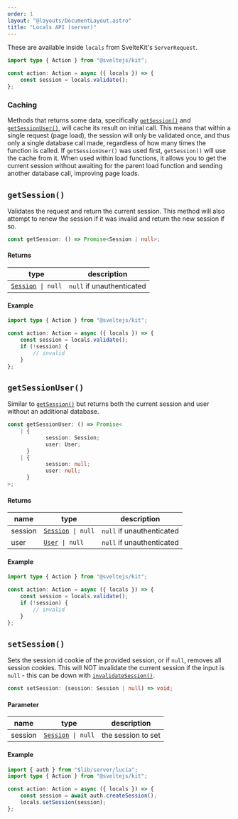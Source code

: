 ```yaml
---
order: 1
layout: "@layouts/DocumentLayout.astro"
title: "Locals API (server)"
---
```


These are available inside `locals` from SvelteKit's `ServerRequest`.

```ts
import type { Action } from "@sveltejs/kit";

const action: Action = async ({ locals }) => {
	const session = locals.validate();
};
```

### Caching

Methods that returns some data, specifically [`getSession()`](/sveltekit/api-reference/locals-api#getsession) and [`getSessionUser()`](/sveltekit/api-reference/locals-api#getsessionuser), will cache its result on initial call. This means that within a single request (page load), the session will only be validated once, and thus only a single database call made, regardless of how many times the function is called. If `getSessionUser()` was used first, `getSession()` will use the cache from it. When used within load functions, it allows you to get the current session without awaiting for the parent load function and sending another database call, improving page loads.

## `getSession()`

Validates the request and return the current session. This method will also attempt to renew the session if it was invalid and return the new session if so.

```ts
const getSession: () => Promise<Session | null>;
```

#### Returns

| type                                                        | description               |
| ----------------------------------------------------------- | ------------------------- |
| [`Session`](/reference/types/lucia-types#session)` \| null` | `null` if unauthenticated |

#### Example

```ts
import type { Action } from "@sveltejs/kit";

const action: Action = async ({ locals }) => {
	const session = locals.validate();
	if (!session) {
		// invalid
	}
};
```

## `getSessionUser()`

Similar to [`getSession()`](/sveltekit/api-reference/locals-api#getsession) but returns both the current session and user without an additional database.

```ts
const getSessionUser: () => Promise<
	| {
			session: Session;
			user: User;
	  }
	| {
			session: null;
			user: null;
	  }
>;
```

#### Returns

| name    | type                                                        | description               |
| ------- | ----------------------------------------------------------- | ------------------------- |
| session | [`Session`](/reference/types/lucia-types#session)` \| null` | `null` if unauthenticated |
| user    | [`User`](/reference/types/lucia-types#user)` \| null`       | `null` if unauthenticated |

#### Example

```ts
import type { Action } from "@sveltejs/kit";

const action: Action = async ({ locals }) => {
	const session = locals.validate();
	if (!session) {
		// invalid
	}
};
```

## `setSession()`

Sets the session id cookie of the provided session, or if `null`, removes all session cookies. This will NOT invalidate the current session if the input is `null` - this can be down with [`invalidateSession()`](/reference/api/server-api#invalidatesession).

```ts
const setSession: (session: Session | null) => void;
```

#### Parameter

| name    | type                                                        | description        |
| ------- | ----------------------------------------------------------- | ------------------ |
| session | [`Session`](/reference/types/lucia-types#session)` \| null` | the session to set |

#### Example

```ts
import { auth } from "$lib/server/lucia";
import type { Action } from "@sveltejs/kit";

const action: Action = async ({ locals }) => {
	const session = await auth.createSession();
	locals.setSession(session);
};
```
